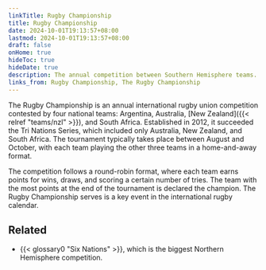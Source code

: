 ```yaml
---
linkTitle: Rugby Championship
title: Rugby Championship
date: 2024-10-01T19:13:57+08:00
lastmod: 2024-10-01T19:13:57+08:00
draft: false
onHome: true
hideToc: true
hideDate: true
description: The annual competition between Southern Hemisphere teams.
links_from: Rugby Championship, The Rugby Championship
---
```


The Rugby Championship is an annual international rugby union competition contested by four national teams: Argentina, Australia, [New Zealand]({{< relref "teams/nzl" >}}), and South Africa. Established in 2012, it succeeded the Tri Nations Series, which included only Australia, New Zealand, and South Africa. The tournament typically takes place between August and October, with each team playing the other three teams in a home-and-away format.

The competition follows a round-robin format, where each team earns points for wins, draws, and scoring a certain number of tries. The team with the most points at the end of the tournament is declared the champion. The Rugby Championship serves is a key event in the international rugby calendar.

## Related
- {{< glossary0 "Six Nations" >}}, which is the biggest Northern Hemisphere competition.